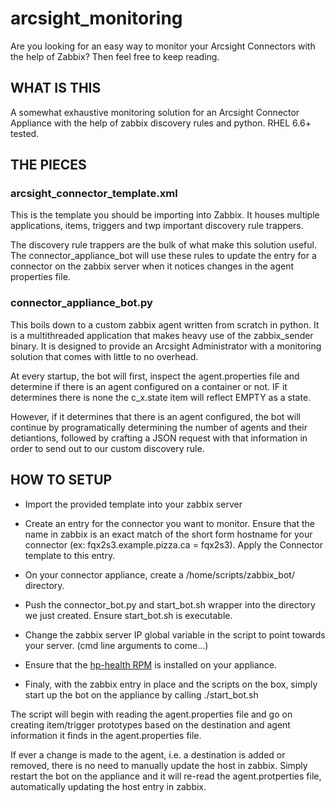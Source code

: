 # arcsight_monitoring
Are you looking for an easy way to monitor your Arcsight Connectors with the help of Zabbix? Then feel free to keep reading.


## WHAT IS THIS
A somewhat exhaustive monitoring solution for an Arcsight Connector Appliance with the help of zabbix discovery rules and python.
RHEL 6.6+ tested.


## THE PIECES
### arcsight_connector_template.xml
This is the template you should be importing into Zabbix. It houses multiple applications, items, triggers and twp important discovery rule trappers.

The discovery rule trappers are the bulk of what make this solution useful. The connector_appliance_bot will use these rules to update the entry for a connector on the zabbix server when it notices changes in the agent properties file.



### connector_appliance_bot.py
This boils down to a custom zabbix agent written from scratch in python. It is a multithreaded application that makes heavy use of the zabbix_sender binary. It is designed to provide an Arcsight Administrator with a monitoring solution that comes with little to no overhead.

At every startup, the bot will first, inspect the agent.properties file and determine if there is an agent configured on a container or not. IF it determines there is none the c_x.state item will reflect EMPTY as a state.

However, if it determines that there is an agent configured, the bot will continue by programatically determining the number of agents and their detiantions, followed by crafting a JSON request with that information in order to send out to our custom discovery rule.



## HOW TO SETUP
* Import the provided template into your zabbix server

* Create an entry for the connector you want to monitor. Ensure that the name in zabbix is an exact match of the short form hostname for your connector (ex: fqx2s3.example.pizza.ca = fqx2s3). Apply the Connector template to this entry. 

* On your connector appliance, create a /home/scripts/zabbix_bot/ directory. 

* Push the connector_bot.py and start_bot.sh wrapper into the directory we just created. Ensure start_bot.sh is executable.

* Change the zabbix server IP global variable in the script to point towards your server. (cmd line arguments to come...)

* Ensure that the [hp-health RPM](https://downloads.linux.hpe.com/SDR/repo/mcp/centos/6/i386/10.00/) is installed on your appliance. 

* Finaly, with the zabbix entry in place and the scripts on the box, simply start up the bot on the appliance by calling ./start_bot.sh

The script will begin with reading the agent.properties file and go on creating item/trigger prototypes based on the destination and 
agent information it finds in the agent.properties file.

If ever a change is made to the agent, i.e. a destination is added or removed, there is no need to manually update the host in zabbix.
Simply restart the bot on the appliance and it will re-read the agent.protperties file, automatically updating the host entry in zabbix.
